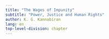 ```yaml
---
title: "The Wages of Impunity"
subtitle: "Power, Justice and Human Rights"
author: K. G. Kannabiran
lang: en
top-level-division: chapter
---
```


